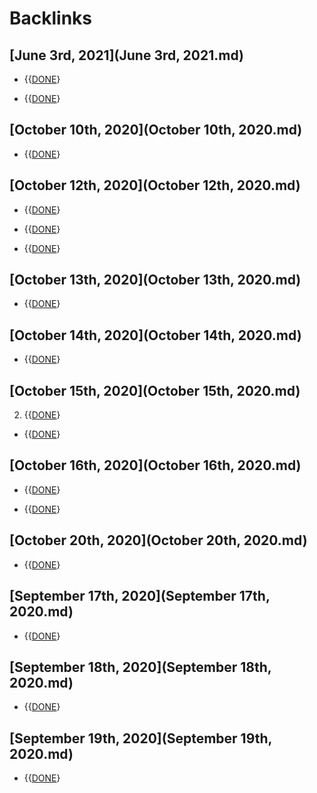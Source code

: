 
# Backlinks
## [June 3rd, 2021](June 3rd, 2021.md)
- {{[DONE](DONE.md)}

- {{[DONE](DONE.md)}

## [October 10th, 2020](October 10th, 2020.md)
- {{[DONE](DONE.md)}

## [October 12th, 2020](October 12th, 2020.md)
- {{[DONE](DONE.md)}

- {{[DONE](DONE.md)}

- {{[DONE](DONE.md)}

## [October 13th, 2020](October 13th, 2020.md)
- {{[DONE](DONE.md)}

## [October 14th, 2020](October 14th, 2020.md)
- {{[DONE](DONE.md)}

## [October 15th, 2020](October 15th, 2020.md)
2. {{[DONE](DONE.md)}

- {{[DONE](DONE.md)}

## [October 16th, 2020](October 16th, 2020.md)
- {{[DONE](DONE.md)}

- {{[DONE](DONE.md)}

## [October 20th, 2020](October 20th, 2020.md)
- {{[DONE](DONE.md)}

## [September 17th, 2020](September 17th, 2020.md)
- {{[DONE](DONE.md)}

## [September 18th, 2020](September 18th, 2020.md)
- {{[DONE](DONE.md)}

## [September 19th, 2020](September 19th, 2020.md)
- {{[DONE](DONE.md)}

